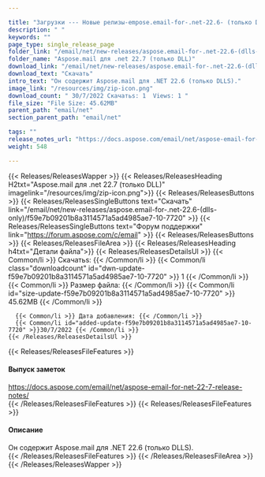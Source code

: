 ```yaml
---

title: "Загрузки --- Новые релизы-empose.email-for-.net-22.6- (только DLLS)"
description: " "
keywords: ""
page_type: single_release_page
folder_link: "/email/net/new-releases/aspose.email-for-.net-22.6-(dlls-only)/"
folder_name: "Aspose.mail для .net 22.7 (только DLL)"
download_link: "/email/net/new-releases/aspose.email-for-.net-22.6-(dlls-only)/f59e7b09201b8a3114571a5ad4985ae7-10-7720"
download_text: "Скачать"
intro_text: "Он содержит Aspose.mail для .NET 22.6 (только DLLS)."
image_link: "/resources/img/zip-icon.png"
download_count: " 30/7/2022 Скачатьs: 1  Views: 1 "
file_size: "File Size: 45.62MB"
parent_path: "email/net"
section_parent_path: "email/net"

tags: ""
release_notes_url: "https://docs.aspose.com/email/net/aspose-email-for-net-22-7-release-notes/"
weight: 548

---
```


{{< Releases/ReleasesWapper >}}
  {{< Releases/ReleasesHeading H2txt="Aspose.mail для .net 22.7 (только DLL)" imagelink="/resources/img/zip-icon.png">}}
  {{< Releases/ReleasesButtons >}}
    {{< Releases/ReleasesSingleButtons text="Скачать" link="/email/net/new-releases/aspose.email-for-.net-22.6-(dlls-only)/f59e7b09201b8a3114571a5ad4985ae7-10-7720" >}}
    {{< Releases/ReleasesSingleButtons text="Форум поддержки" link="https://forum.aspose.com/c/email" >}}
  {{< Releases/ReleasesButtons >}}
  {{< Releases/ReleasesFileArea >}}
    {{< Releases/ReleasesHeading h4txt="Детали файла">}}
    {{< Releases/ReleasesDetailsUl >}}
      {{< Common/li >}} Скачатьs: {{< /Common/li >}}
      {{< Common/li class="downloadcount" id="dwn-update-f59e7b09201b8a3114571a5ad4985ae7-10-7720" >}} 1 {{< /Common/li >}}
      {{< Common/li >}} Размер файла: {{< /Common/li >}}
      {{< Common/li id="size-update-f59e7b09201b8a3114571a5ad4985ae7-10-7720" >}} 45.62MB {{< /Common/li >}}

      {{< Common/li >}} Дата добавления: {{< /Common/li >}}
      {{< Common/li id="added-update-f59e7b09201b8a3114571a5ad4985ae7-10-7720" >}}30/7/2022 {{< /Common/li >}}
    {{< /Releases/ReleasesDetailsUl >}}

  {{< Releases/ReleasesFileFeatures >}}
      <h4>Выпуск заметок</h4><div><a href='https://docs.aspose.com/email/net/aspose-email-for-net-22-7-release-notes/'>https://docs.aspose.com/email/net/aspose-email-for-net-22-7-release-notes/</a></div>
  {{< /Releases/ReleasesFileFeatures >}}
  {{< Releases/ReleasesFileFeatures >}}
      <h4>Описание</h4><div class="HTMLDescription">Он содержит Aspose.mail для .NET 22.6 (только DLLS).</div>
  {{< /Releases/ReleasesFileFeatures >}}
 {{< /Releases/ReleasesFileArea >}}
{{< /Releases/ReleasesWapper >}}


